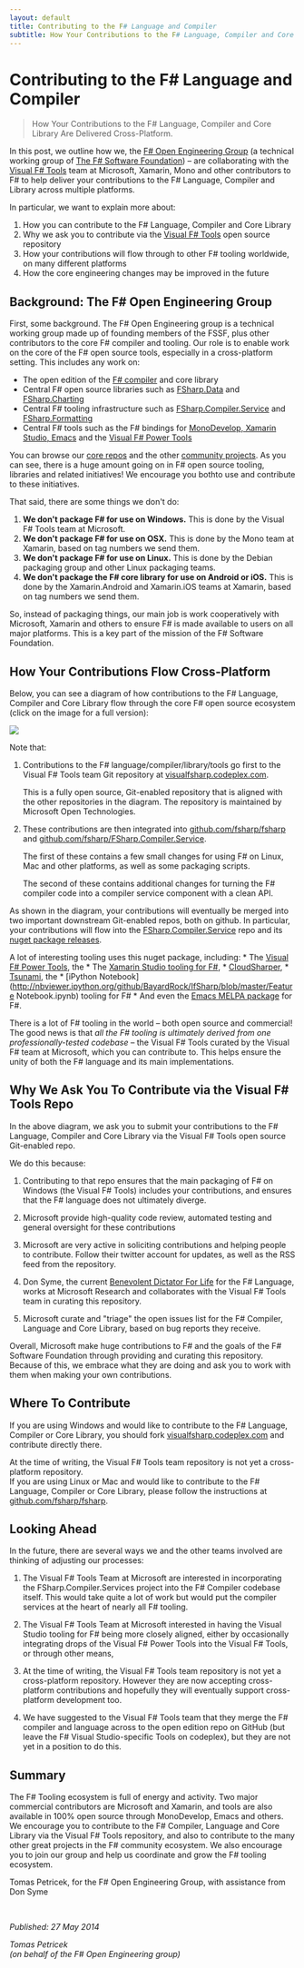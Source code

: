 ```yaml
---
layout: default
title: Contributing to the F# Language and Compiler
subtitle: How Your Contributions to the F# Language, Compiler and Core Library Are Delivered Cross-Platform
---
```


Contributing to the F# Language and Compiler
============================================

> How Your Contributions to the F# Language, Compiler and Core Library Are Delivered Cross-Platform.

In this post, we outline how we, the [F# Open Engineering Group][fsg] (a technical working group of 
[The F# Software Foundation][fsf]) – are collaborating with the [Visual F# Tools][fst] team at 
Microsoft, Xamarin, Mono and other contributors to F# to help deliver your contributions to the 
F# Language, Compiler and Library across multiple platforms.

In particular, we want to explain more about:

 1.	How you can contribute to the F# Language, Compiler and Core Library 
 2.	Why we ask you to contribute via the [Visual F# Tools][fst] open source repository 
 3.	How your contributions will flow through to other F# tooling worldwide, on many different platforms
 4.	How the core engineering changes may be improved in the future

Background: The F# Open Engineering Group
-------------------------------------

First, some background. The F# Open Engineering group is a technical working group made up of founding members of the 
FSSF, plus other contributors to the core F# compiler and tooling.  Our role is to enable work on 
the core of the F# open source tools, especially in a cross-platform setting. This includes any work on:

 -	The open edition of the [F# compiler](https://github.com/fsharp/fsharp/) and core library 
 -	Central F# open source libraries such as [FSharp.Data](http://fsharp.github.io/FSharp.Data/) and 
    [FSharp.Charting](http://fsharp.github.io/FSharp.Charting/)
 -	Central F# tooling infrastructure such as [FSharp.Compiler.Service](http://fsharp.github.io/FSharp.Compiler.Service/) 
    and [FSharp.Formatting](http://tpetricek.github.io/FSharp.Formatting/)
 -	Central F# tools such as the F# bindings for [MonoDevelop, Xamarin Studio, Emacs](https://github.com/fsharp/fsharpbinding)
    and the [Visual F# Power Tools](http://fsprojects.github.io/VisualFSharpPowerTools/)

You can browse our [core repos](https://github.com/fsharp) and the other 
[community projects](http://fsharp.org/community/projects/). As you can see, there is a huge 
amount going on in F# open source tooling, libraries and related initiatives! We encourage you 
bothto  use and contribute to these initiatives.

That said, there are some things we don't do:

 1.	**We don't package F# for use on Windows.**  This is done by the Visual F# Tools team at Microsoft.  
 2.	**We don't package F# for use on OSX.** This is done by the Mono team at Xamarin, based on tag numbers we send them.
 3.	**We don't package F# for use on Linux.** This is done by the Debian packaging group and other Linux packaging teams.
 4.	**We don't package the F# core library for use on Android or iOS.** This is done by the Xamarin.Android and Xamarin.iOS teams at Xamarin, based on tag numbers we send them.

So, instead of packaging things, our main job is work cooperatively with Microsoft, Xamarin 
and others to ensure F# is made available to users on all major platforms. 
This is a key part of the mission of the F# Software Foundation.

How Your Contributions Flow Cross-Platform 
------------------------------------------

Below, you can see a diagram of how contributions to the F# Language, Compiler and Core Library 
flow through the core F# open source ecosystem (click on the image for a full version):

<a href="/img/repos.png"><img src="/img/repos-small.png" /></a>

Note that:

 1. Contributions to the F# language/compiler/library/tools go first to the Visual F# Tools team 
    Git repository at [visualfsharp.codeplex.com](http://visualfsharp.codeplex.com). 
    
    This is a fully open source, Git-enabled repository that is aligned with the other repositories 
    in the diagram.  The repository is maintained by Microsoft Open Technologies.

 2.	These contributions are then integrated into [github.com/fsharp/fsharp](http://github.com/fsharp/fsharp) 
    and [github.com/fsharp/FSharp.Compiler.Service](http://github.com/fsharp/FSharp.Compiler.Service).  
    
    The first of these contains a few small changes for using F# on Linux, Mac and other platforms, as well as some packaging scripts.

    The second of these contains additional changes for turning the F# compiler code into a compiler service component with a clean API.

As shown in the diagram, your contributions will eventually be merged into two important downstream Git-enabled repos, both on github. In particular, your contributions will flow into the 
    [FSharp.Compiler.Service](https://github.com/fsharp/FSharp.Compiler.Service) repo and its 
    [nuget package releases](http://www.nuget.org/packages/FSharp.Compiler.Service/). 

A lot of interesting tooling uses this nuget package, including:
    * The [Visual F# Power Tools](http://fsprojects.github.io/VisualFSharpPowerTools/), the 
    * The [Xamarin Studio tooling for F#](http://developer.xamarin.com/guides/cross-platform/fsharp/), 
    * [CloudSharper](http://cloudsharper.com/), 
    * [Tsunami](http://tsunami.io/), the 
    * [iPython Notebook](http://nbviewer.ipython.org/github/BayardRock/IfSharp/blob/master/Feature Notebook.ipynb) tooling for F# 
    * And even the [Emacs MELPA package](https://github.com/fsharp/fsharpbinding/blob/master/emacs/README.md) for F#.

There is a lot of F# tooling in the world – both open source and commercial!  The good news is that 
_all the F# tooling is ultimately derived from one professionally-tested codebase_ – the Visual F# Tools 
curated by the Visual F# team at Microsoft, which you can contribute to.   This helps ensure 
the unity of both the F# language and its main implementations.

Why We Ask You To Contribute via the Visual F# Tools Repo
---------------------------------------------------------

In the above diagram, we ask you to submit your contributions to the F# Language, Compiler and Core 
Library via the Visual F# Tools open source Git-enabled repo.


We do this because:

 1. Contributing to that repo ensures that the main packaging of F# on Windows (the Visual F# Tools) includes your contributions, and ensures that the F# language does not ultimately diverge.

 2. Microsoft provide high-quality code review, automated testing  and general oversight for these contributions

 3. Microsoft are very active in soliciting contributions and helping people to contribute. Follow their twitter account for updates, as well as the RSS feed from the repository.
 
 4. Don Syme, the current [Benevolent Dictator For Life](http://en.wikipedia.org/wiki/Benevolent_dictator_for_life) 
    for the F# Language, works at Microsoft Research and collaborates with the Visual F# Tools team in curating 
    this repository.
 
 5. Microsoft curate and "triage" the open issues list for the F# Compiler, Language and Core Library, based on bug reports they receive.

Overall, Microsoft make huge contributions to F# and the goals of the F# Software Foundation 
through providing and curating this repository.  Because of this, we embrace what they are doing 
and ask you to work with them when making your own contributions.

Where To Contribute
-------------------

If you are using Windows and would like to contribute to the F# Language, Compiler or Core 
Library, you should fork [visualfsharp.codeplex.com](http://visualfsharp.codeplex.com/) and contribute directly there. 

At the time of writing, the Visual F# Tools team repository is not yet a cross-platform repository.  
If you are using Linux or Mac and would like to contribute to the F# Language, Compiler or Core Library, 
please follow the instructions at [github.com/fsharp/fsharp](http://github.com/fsharp/fsharp).  

Looking Ahead
-------------

In the future, there are several ways we and the other teams involved are thinking of adjusting our processes:

 1. The Visual F# Tools Team at Microsoft are interested in incorporating the FSharp.Compiler.Services project into the F# Compiler codebase itself.  This would take quite a lot of work but would put the compiler services at the heart of nearly all F# tooling.

 2. The Visual F# Tools Team at Microsoft interested in having the Visual Studio tooling for F# being more closely aligned, either by occasionally integrating drops of the Visual F# Power Tools into the Visual F# Tools, or through other means,

 3. At the time of writing, the Visual F# Tools team repository is not yet a cross-platform repository.   However they are now accepting cross-platform contributions and hopefully they will eventually support cross-platform development too. 

 4. We have suggested to the Visual F# Tools team that they merge the F# compiler and language across to the open edition repo on GitHub (but leave the F# Visual Studio-specific Tools on codeplex), but they are not yet in a position to do this.

Summary
-------

The F# Tooling ecosystem is full of energy and activity.  Two major commercial contributors are Microsoft and Xamarin, and tools are also available in 100% open source through MonoDevelop, Emacs and others.  We encourage you to contribute to the F# Compiler, Language and Core Library via the Visual F# Tools repository, and also to contribute to the many other great projects in the F# community ecosystem.  We also encourage you to join our group and help us coordinate and grow the F# tooling ecosystem.

Tomas Petricek, for the F# Open Engineering Group, with assistance from Don Syme



<br />
 
_Published: 27 May 2014_  

_Tomas Petricek_  
_(on behalf of the F# Open Engineering group)_

 [fsg]: http://fsharp.github.io/
 [fsf]: http://fsharp.org
 [fst]: http://blogs.msdn.com/b/fsharpteam
